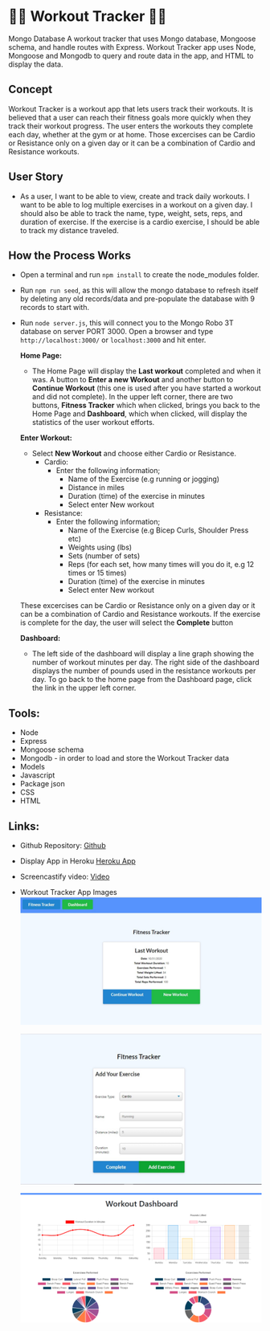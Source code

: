 # :running_woman: Workout Tracker  :weight_lifting_woman:

Mongo Database
A workout tracker that uses Mongo database, Mongoose schema, and handle routes with Express.  Workout Tracker app uses Node, Mongoose and Mongodb to query and route data in the app, and HTML to display the data.

## Concept
Workout Tracker is a workout app that lets users track their workouts.  It is believed that a user can reach their fitness goals more quickly when they track their workout progress.   The user enters the workouts they complete each day, whether at the gym or at home.  Those excercises can be Cardio or Resistance only on a given day or it can be a combination of Cardio and Resistance workouts.

## User Story
* As a user, I want to be able to view, create and
  track daily workouts. I want to be able to log multiple exercises in a workout on a given day. I should also be able to track the name, type, weight, sets, reps, and duration of exercise. If the exercise is a cardio exercise, I should be able to track my distance traveled.

## How the Process Works
* Open a terminal and run `npm install` to create
  the node_modules folder.
* Run `npm run seed`, as this will allow the mongo
  database to refresh itself by deleting any old records/data and pre-populate the database with 9 records to start with.  
* Run `node server.js`, this will connect you to
  the Mongo Robo 3T database on server PORT 3000.  Open a browser and type `http://localhost:3000/` or `localhost:3000` and hit enter.
    
  **Home Page:** 
    * The Home Page will display the **Last workout** completed and when it was. A button to 
      **Enter a new Workout** and another button to **Continue Workout** (this one is used after you have started a workout and did not complete).  In the upper left corner, there are two buttons, **Fitness Tracker** which when clicked, brings you back to the Home Page and **Dashboard**, which when clicked, will display the statistics of the user workout efforts.

  **Enter Workout:**
    * Select **New Workout** and choose either Cardio or Resistance.   
      * Cardio: 
        * Enter the following information; 
          * Name of the Exercise (e.g running or jogging) 
          * Distance in miles  
          * Duration (time) of the exercise in minutes
          * Select enter New workout
      * Resistance:
        * Enter the following information;
          * Name of the Exercise (e.g Bicep Curls, Shoulder Press etc)
          * Weights using (lbs)
          * Sets (number of sets)
          * Reps (for each set, how many times will you do it, e.g 12 times or 15 times)
          * Duration (time) of the exercise in minutes
          * Select enter New workout

  These excercises can be Cardio or Resistance only on a given day or it can be a combination of Cardio and Resistance workouts. If the exercise is complete for the day, the user will select the **Complete** button
    
  **Dashboard:**
    * The left side of the dashboard will display a line graph showing the number of workout minutes per day.  The 
      right side of the dashboard displays the number of pounds used in the resistance workouts per day.  To go back to the home page from the Dashboard page, click the link in the upper left corner.     

## Tools:
 * Node
 * Express
 * Mongoose schema
 * Mongodb - in order to load and store the
   Workout Tracker data 
 * Models
 * Javascript        
 * Package json 
 * CSS
 * HTML 
 
## Links:
  * Github Repository: 
    [Github](https://github.com/whintzen/WorkoutTracker)
  
  * Display App in Heroku
    [Heroku App](https://tranquil-hollows-72169.herokuapp.com/)

  * Screencastify video: 
    [Video](https://drive.google.com/file/d/1qPucW9dygXc6jTb7LJF6zhm_tpIIAUVl/view?usp=sharing)

  * Workout Tracker App Images
     ![Image of The Hamburger App](https://github.com/whintzen/WorkoutTracker/blob/master/images/Workout_Tracker_Homepage.jpg)

     ![Image of The Hamburger App](https://github.com/whintzen/WorkoutTracker/blob/master/images/Workout_Tracker_Entryform.jpg)

     ![Image of The Hamburger App](https://github.com/whintzen/WorkoutTracker/blob/master/images/Workout_Tracker_Dashboard.png)
  
